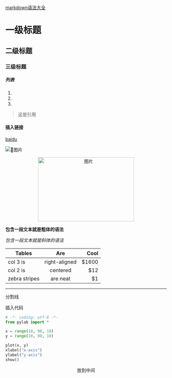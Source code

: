 [markdown语法大全](https://segmentfault.com/markdown)

# 一级标题

## 二级标题

### 三级标题

##### 列表

1.
2.
3.

> 这是引用

#### 插入链接

[baidu](http://baidu.com)

![图片](https://github.com/wwtalwtaw/markdown-photos/raw/master/markdown.jpg)

 <center><img src="https://github.com/wwtalwtaw/markdown-photos/raw/master/markdown.jpg" width = "300" height = "200" alt="图片"/></center>

**包含一段文本就是粗体的语法**

*包含一段文本就是斜体的语法*

| Tables        | Are           | Cool  |
| ------------- |:-------------:| -----:|
| col 3 is      | right-aligned | $1600 |
| col 2 is      | centered      |   $12 |
| zebra stripes | are neat      |    $1 |


---
分割线


插入代码
```python
# -*- coding: utf-8 -*-
from pylab import *

x = range(10, 90, 10)
y = range(10, 90, 10)

plot(x, y)
xlabel("x-axis")
ylabel("y-axis")
show()
```

<center>放到中间</center>